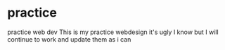 # practice
practice web dev
This is my practice webdesign it's ugly I know but I will continue to work and update them as i can
